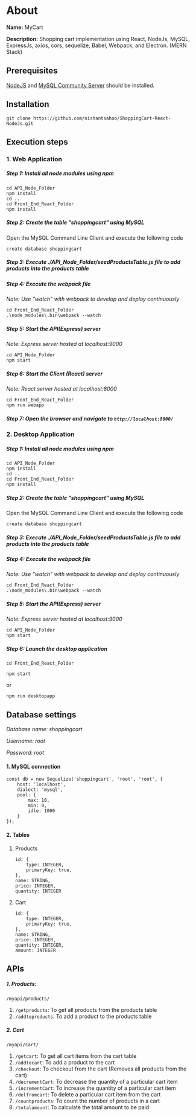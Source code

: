 # About

<b>Name:</b> MyCart

<b>Description:</b> Shopping cart implementation using React, NodeJs, MySQL, ExpressJs, axios, cors, sequelize, Babel, 
Webpack, and Electron. (MERN Stack)

## Prerequisites
<a href="https://nodejs.org/">NodeJS</a> and <a href="https://dev.mysql.com/downloads/mysql/">MySQL Community Server</a> should be installed. 

## Installation
```
git clone https://github.com/nishantsahoo/ShoppingCart-React-NodeJs.git
```

## Execution steps

<h3> 1. Web Application</h3>

##### Step 1: Install all node modules using npm
```
cd API_Node_Folder
npm install
cd ..
cd Front_End_React_Folder
npm install
```

##### Step 2: Create the table "shoppingcart" using MySQL
Open the MySQL Command Line Client and execute the following code
```
create database shoppingcart
```

##### Step 3: Execute ./API_Node_Folder/seedProductsTable.js file to add products into the products table

##### Step 4: Execute the webpack file
*Note: Use "watch" with webpack to develop and deploy continuously*
```
cd Front_End_React_Folder
.\node_modules\.bin\webpack --watch
```

##### Step 5: Start the API(Express) server
*Note: Express server hosted at localhost:9000*
```
cd API_Node_Folder
npm start
```

##### Step 6: Start the Client (React) server
*Note: React server hosted at localhost:8000*
```
cd Front_End_React_Folder
npm run webapp
```

##### Step 7: Open the browser and navigate to ``` http://localhost:8000/ ```

<h3> 2. Desktop Application</h3>

##### Step 1: Install all node modules using npm
```
cd API_Node_Folder
npm install
cd ..
cd Front_End_React_Folder
npm install
```

##### Step 2: Create the table "shoppingcart" using MySQL
Open the MySQL Command Line Client and execute the following code
```
create database shoppingcart
```

##### Step 3: Execute ./API_Node_Folder/seedProductsTable.js file to add products into the products table

##### Step 4: Execute the webpack file
*Note: Use "watch" with webpack to develop and deploy continuously*
```
cd Front_End_React_Folder
.\node_modules\.bin\webpack --watch
```

##### Step 5: Start the API(Express) server
*Note: Express server hosted at localhost:9000*
```
cd API_Node_Folder
npm start
```

##### Step 6: Launch the desktop application
```
cd Front_End_React_Folder
```
```
npm start
```
or
```
npm run desktopapp
```

## Database settings
*Database name: shoppingcart*

*Username: root*

*Password: root*


#### 1. MySQL connection 
``` 
const db = new Sequelize('shoppingcart', 'root', 'root', {
    host: 'localhost',
    dialect: 'mysql',
    pool: {
        max: 10,
        min: 0,
        idle: 1000
    }
});
```

#### 2. Tables

1. Products
    ``` 
    id: {
        type: INTEGER,
        primaryKey: true,
    },
    name: STRING,
    price: INTEGER,
    quantity: INTEGER
    ```
    
2. Cart
    ```
    id: {
        type: INTEGER,
        primaryKey: true,
    },
    name: STRING,
    price: INTEGER,
    quantity: INTEGER,
    amount: INTEGER
    ```

## APIs

##### 1. Products: 
``` /myapi/products/ ```

  1. ``` /getproducts ```: To get all products from the products table
  2. ``` /addtoproducts ```: To add a product to the products table
  
##### 2. Cart 
``` /myapi/cart/ ```

  1. ``` /getcart ```: To get all cart items from the cart table
  2. ``` /addtocart ```: To add a product to the cart
  3. ``` /checkout ```: To checkout from the cart (Removes all products from the cart)
  4. ``` /decrementCart ```: To decrease the quantity of a particular cart item
  5. ``` /incrementCart ```: To increase the quantity of a particular cart item
  6. ``` /delfromcart ```: To delete a particular cart item from the cart
  7. ``` /countproducts ```: To count the number of products in a cart
  8. ``` /totalamount ```: To calculate the total amount to be paid
  